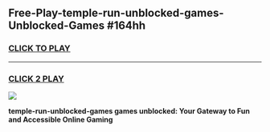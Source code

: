 
## Free-Play-temple-run-unblocked-games-Unblocked-Games #164hh
<h3>
<a href="https://news.freeplayer.one?title=temple-run-unblocked-games&ref=8M">CLICK TO PLAY</a></h3>
<hr>

<h3>
<a href="https://news.freeplayer.one?title=temple-run-unblocked-games&ref=8M">CLICK 2 PLAY</a>
  
</h3>

<a href="https://news.freeplayer.one?title=temple-run-unblocked-games&ref=8M"><img src="https://clearcache.store/games.png"></a>


**temple-run-unblocked-games games unblocked: Your Gateway to Fun and Accessible Online Gaming**
